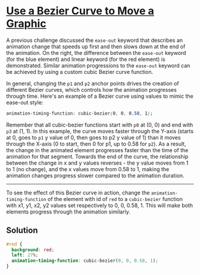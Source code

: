 # [Use a Bezier Curve to Move a Graphic](https://learn.freecodecamp.org/responsive-web-design/applied-visual-design/use-a-bezier-curve-to-move-a-graphic)

A previous challenge discussed the `ease-out` keyword that describes an animation change that speeds up first and then slows down at the end of the animation. On the right, the difference between the `ease-out` keyword (for the blue element) and linear keyword (for the red element) is demonstrated. Similar animation progressions to the `ease-out` keyword can be achieved by using a custom cubic Bezier curve function.

In general, changing the `p1` and `p2` anchor points drives the creation of different Bezier curves, which controls how the animation progresses through time. Here's an example of a Bezier curve using values to mimic the ease-out style:

```css
animation-timing-function: cubic-bezier(0, 0, 0.58, 1);
```

Remember that all cubic-bezier functions start with `p0` at (0, 0) and end with `p3` at (1, 1). In this example, the curve moves faster through the Y-axis (starts at 0, goes to `p1` y value of 0, then goes to p2 y value of 1) than it moves through the X-axis (0 to start, then 0 for p1, up to 0.58 for `p2`). As a result, the change in the animated element progresses faster than the time of the animation for that segment. Towards the end of the curve, the relationship between the change in x and y values reverses - the y value moves from 1 to 1 (no change), and the x values move from 0.58 to 1, making the animation changes progress slower compared to the animation duration.

---

To see the effect of this Bezier curve in action, change the `animation-timing-function` of the element with id of `red` to a `cubic-bezier` function with x1, y1, x2, y2 values set respectively to 0, 0, 0.58, 1. This will make both elements progress through the animation similarly.

## Solution

```css
#red {
  background: red;
  left: 27%;
  animation-timing-function: cubic-bezier(0, 0, 0.58, 1);
}
```